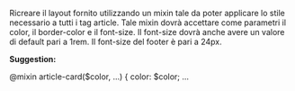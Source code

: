 Ricreare il layout fornito utilizzando un mixin tale da poter applicare lo stile necessario a tutti i tag article.
Tale mixin dovrà accettare come parametri il color, il border-color e il font-size. Il font-size dovrà anche avere un valore di default pari a 1rem.
Il font-size del footer è pari a 24px.

**Suggestion:**

@mixin article-card($color, ...) {
color: $color;
...
